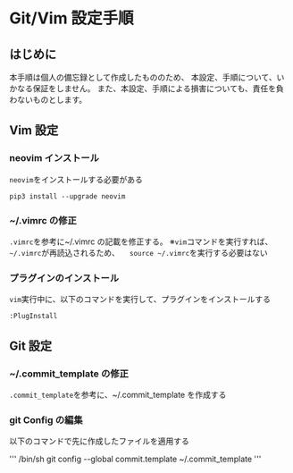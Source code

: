 # Git/Vim 設定手順

## はじめに

本手順は個人の備忘録として作成したもののため、
本設定、手順について、いかなる保証をしません。
また、本設定、手順による損害についても、責任を負わないものとします。

## Vim 設定

### neovim インストール

`neovim`をインストールする必要がある

```/bin/sh
pip3 install --upgrade neovim
```

### ~/.vimrc の修正

`.vimrc`を参考に~/.vimrc の記載を修正する。
※`vim`コマンドを実行すれば、`~/.vimrc`が再読込されるため、
　`source ~/.vimrc`を実行する必要はない

### プラグインのインストール

`vim`実行中に、以下のコマンドを実行して、プラグインをインストールする

`:PlugInstall`

## Git 設定

### ~/.commit_template の修正

`.commit_template`を参考に、~/.commit_template を作成する

### git Config の編集

以下のコマンドで先に作成したファイルを適用する

''' /bin/sh
git config --global commit.template ~/.commit_template
'''
